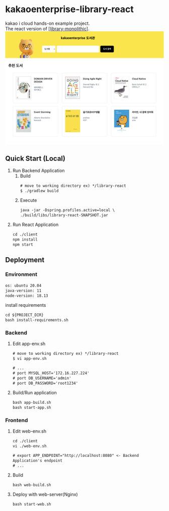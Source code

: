 # kakaoenterprise-library-react
kakao i cloud hands-on example project.\
The react version of [[library-monolithic]](https://github.com/kep-cloudnative/library-monolithic.git).
<img src="./img/main.png" width="600px">

## Quick Start (Local)
1. Run Backend Application
   1. Build
      ```shell
      # move to working directory ex) */library-react
      $ ./gradlew build
      ```
   2. Execute 
      ```shell
      java -jar -Dspring.profiles.active=local \
      ./build/libs/library-react-SNAPSHOT.jar
      ```
2. Run React Application
   ```shell
   cd ./client
   npm install
   npm start
   ```

## Deployment

### Environment
```text
os: ubuntu 20.04
java-version: 11
node-version: 18.13
```
install requirements
```shell
cd ${PROJECT_DIR}
bash install-requirements.sh
```


### Backend
   1. Edit app-env.sh
      ```shell
      # move to working directory ex) */library-react
      $ vi app-env.sh
      ```
      ```shell
      # ...
      # port MYSQL_HOST='172.16.227.224'
      # port DB_USERNAME='admin'
      # port DB_PASSWORD='root1234'
      ```
   2. Build/Run application
      ```shell
      bash app-build.sh
      bash start-app.sh
      ```
### Frontend
   1. Edit web-env.sh
      ```shell
      cd ./client
      vi ./web-env.sh
      ```
      ```shell
      # export APP_ENDPOINT="http://localhost:8080" <- Backend Application's endpoint
      # ...
      ```
   2. Build
      ```shell
      bash web-build.sh
      ```
   3. Deploy with web-server(Nginx)
      ```shell
      bash start-web.sh
      ```